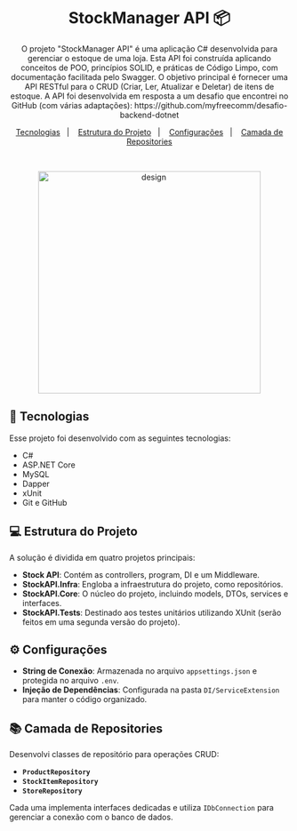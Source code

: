 <h1 align="center"> StockManager API 📦 </h1>

<p align="center">
O projeto "StockManager API" é uma aplicação C# desenvolvida para gerenciar o estoque de uma loja. Esta API foi construída aplicando conceitos de POO, princípios SOLID, e práticas de Código Limpo, com documentação facilitada pelo Swagger. O objetivo principal é fornecer uma API RESTful para o CRUD (Criar, Ler, Atualizar e Deletar) de itens de estoque. 
  A API foi desenvolvida em resposta a um desafio que encontrei no GitHub (com várias adaptações): https://github.com/myfreecomm/desafio-backend-dotnet
</p>
<p align="center">
  <a href="#-tecnologias">Tecnologias</a>&nbsp;&nbsp;&nbsp;|&nbsp;&nbsp;&nbsp;
  <a href="#-estrutura-do-projeto">Estrutura do Projeto</a>&nbsp;&nbsp;&nbsp;|&nbsp;&nbsp;&nbsp;
  <a href="#-configurações">Configurações</a>&nbsp;&nbsp;&nbsp;|&nbsp;&nbsp;&nbsp;
  <a href="#-camada-de-repositories">Camada de Repositories</a>
</p>

<br>

<p align="center">
  <img alt="design" height="400px" src= "https://private-user-images.githubusercontent.com/118849369/306836999-0190b7e0-f5c7-4e8f-9d5f-97dc8effa1f9.jpg?jwt=eyJhbGciOiJIUzI1NiIsInR5cCI6IkpXVCJ9.eyJpc3MiOiJnaXRodWIuY29tIiwiYXVkIjoicmF3LmdpdGh1YnVzZXJjb250ZW50LmNvbSIsImtleSI6ImtleTUiLCJleHAiOjE3MDg1NzA3NzEsIm5iZiI6MTcwODU3MDQ3MSwicGF0aCI6Ii8xMTg4NDkzNjkvMzA2ODM2OTk5LTAxOTBiN2UwLWY1YzctNGU4Zi05ZDVmLTk3ZGM4ZWZmYTFmOS5qcGc_WC1BbXotQWxnb3JpdGhtPUFXUzQtSE1BQy1TSEEyNTYmWC1BbXotQ3JlZGVudGlhbD1BS0lBVkNPRFlMU0E1M1BRSzRaQSUyRjIwMjQwMjIyJTJGdXMtZWFzdC0xJTJGczMlMkZhd3M0X3JlcXVlc3QmWC1BbXotRGF0ZT0yMDI0MDIyMlQwMjU0MzFaJlgtQW16LUV4cGlyZXM9MzAwJlgtQW16LVNpZ25hdHVyZT1mN2M0MTVlZTU1Zjg2NTNmMThlYjU0OWFlNmY3MWVkMDBjM2IyMmFmNWNmOTJlMThlNzZkYmQzMTNlNDk4NDdiJlgtQW16LVNpZ25lZEhlYWRlcnM9aG9zdCZhY3Rvcl9pZD0wJmtleV9pZD0wJnJlcG9faWQ9MCJ9.wmlvPxdyp91RhDMDdU73dlI992yafyL1uobPC7K0INw">
</p>

## 🚀 Tecnologias

Esse projeto foi desenvolvido com as seguintes tecnologias:

- C#
- ASP.NET Core
- MySQL
- Dapper
- xUnit
- Git e GitHub

## 💻 Estrutura do Projeto

A solução é dividida em quatro projetos principais:

- **Stock API**: Contém as controllers, program, DI e um Middleware.
- **StockAPI.Infra**: Engloba a infraestrutura do projeto, como repositórios.
- **StockAPI.Core**: O núcleo do projeto, incluindo models, DTOs, services e interfaces.
- **StockAPI.Tests**: Destinado aos testes unitários utilizando XUnit (serão feitos em uma segunda versão do projeto).

## ⚙️ Configurações

- **String de Conexão**: Armazenada no arquivo `appsettings.json` e protegida no arquivo `.env`.
- **Injeção de Dependências**: Configurada na pasta `DI/ServiceExtension` para manter o código organizado.

## 📚 Camada de Repositories

Desenvolvi classes de repositório para operações CRUD:

- **`ProductRepository`**
- **`StockItemRepository`**
- **`StoreRepository`**

Cada uma implementa interfaces dedicadas e utiliza `IDbConnection` para gerenciar a conexão com o banco de dados.
